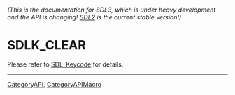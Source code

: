 ###### (This is the documentation for SDL3, which is under heavy development and the API is changing! [SDL2](https://wiki.libsdl.org/SDL2/) is the current stable version!)
# SDLK_CLEAR

Please refer to [SDL_Keycode](SDL_Keycode) for details.

----
[CategoryAPI](CategoryAPI), [CategoryAPIMacro](CategoryAPIMacro)

